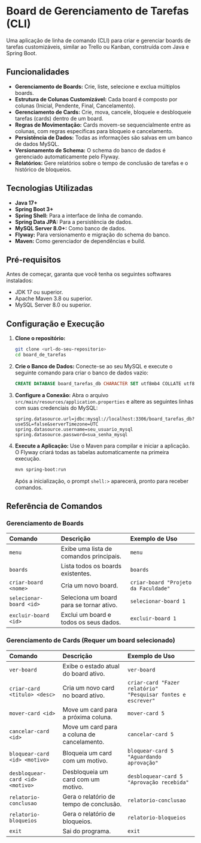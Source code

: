 # Board de Gerenciamento de Tarefas (CLI)

Uma aplicação de linha de comando (CLI) para criar e gerenciar boards de tarefas customizáveis, similar ao Trello ou Kanban, construída com Java e Spring Boot.

## Funcionalidades

  - **Gerenciamento de Boards:** Crie, liste, selecione e exclua múltiplos boards.
  - **Estrutura de Colunas Customizável:** Cada board é composto por colunas (Inicial, Pendente, Final, Cancelamento).
  - **Gerenciamento de Cards:** Crie, mova, cancele, bloqueie e desbloqueie tarefas (cards) dentro de um board.
  - **Regras de Movimentação:** Cards movem-se sequencialmente entre as colunas, com regras específicas para bloqueio e cancelamento.
  - **Persistência de Dados:** Todas as informações são salvas em um banco de dados MySQL.
  - **Versionamento de Schema:** O schema do banco de dados é gerenciado automaticamente pelo Flyway.
  - **Relatórios:** Gere relatórios sobre o tempo de conclusão de tarefas e o histórico de bloqueios.

## Tecnologias Utilizadas

  - **Java 17+**
  - **Spring Boot 3+**
  - **Spring Shell:** Para a interface de linha de comando.
  - **Spring Data JPA:** Para a persistência de dados.
  - **MySQL Server 8.0+:** Como banco de dados.
  - **Flyway:** Para versionamento e migração do schema do banco.
  - **Maven:** Como gerenciador de dependências e build.

## Pré-requisitos

Antes de começar, garanta que você tenha os seguintes softwares instalados:

  - JDK 17 ou superior.
  - Apache Maven 3.8 ou superior.
  - MySQL Server 8.0 ou superior.

## Configuração e Execução

1.  **Clone o repositório:**

    ```bash
    git clone <url-do-seu-repositorio>
    cd board_de_tarefas
    ```

2.  **Crie o Banco de Dados:**
    Conecte-se ao seu MySQL e execute o seguinte comando para criar o banco de dados vazio:

    ```sql
    CREATE DATABASE board_tarefas_db CHARACTER SET utf8mb4 COLLATE utf8mb4_unicode_ci;
    ```

3.  **Configure a Conexão:**
    Abra o arquivo `src/main/resources/application.properties` e altere as seguintes linhas com suas credenciais do MySQL:

    ```properties
    spring.datasource.url=jdbc:mysql://localhost:3306/board_tarefas_db?useSSL=false&serverTimezone=UTC
    spring.datasource.username=seu_usuario_mysql
    spring.datasource.password=sua_senha_mysql
    ```

4.  **Execute a Aplicação:**
    Use o Maven para compilar e iniciar a aplicação. O Flyway criará todas as tabelas automaticamente na primeira execução.

    ```bash
    mvn spring-boot:run
    ```

    Após a inicialização, o prompt `shell:>` aparecerá, pronto para receber comandos.

## Referência de Comandos

### Gerenciamento de Boards

| Comando | Descrição | Exemplo de Uso |
| :--- | :--- | :--- |
| `menu` | Exibe uma lista de comandos principais. | `menu` |
| `boards` | Lista todos os boards existentes. | `boards` |
| `criar-board <nome>` | Cria um novo board. | `criar-board "Projeto da Faculdade"` |
| `selecionar-board <id>` | Seleciona um board para se tornar ativo. | `selecionar-board 1` |
| `excluir-board <id>` | Exclui um board e todos os seus dados. | `excluir-board 1` |

### Gerenciamento de Cards (Requer um board selecionado)

| Comando | Descrição | Exemplo de Uso |
| :--- | :--- | :--- |
| `ver-board` | Exibe o estado atual do board ativo. | `ver-board` |
| `criar-card <titulo> <desc>`| Cria um novo card no board ativo. | `criar-card "Fazer relatório" "Pesquisar fontes e escrever"` |
| `mover-card <id>` | Move um card para a próxima coluna. | `mover-card 5` |
| `cancelar-card <id>` | Move um card para a coluna de cancelamento. | `cancelar-card 5` |
| `bloquear-card <id> <motivo>`| Bloqueia um card com um motivo. | `bloquear-card 5 "Aguardando aprovação"` |
| `desbloquear-card <id> <motivo>`| Desbloqueia um card com um motivo. | `desbloquear-card 5 "Aprovação recebida"` |
| `relatorio-conclusao` | Gera o relatório de tempo de conclusão. | `relatorio-conclusao` |
| `relatorio-bloqueios` | Gera o relatório de bloqueios. | `relatorio-bloqueios` |
| `exit` | Sai do programa. | `exit` |